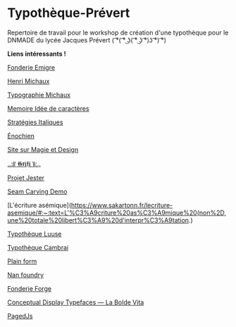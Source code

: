 # Typothèque-Prévert

Repertoire de travail pour le workshop de création d'une typothèque pour le DNMADE du lycée Jacques Prévert ( ͡°( ͡° ͜ʖ( ͡° ͜ʖ ͡°)ʖ ͡°) ͡°)



**Liens intéressants !**

[Fonderie Emigre](https://www.emigre.com/)

[Henri Michaux](https://fr.wikipedia.org/wiki/Henri_Michaux)

[Typographie Michaux](http://benjamindumond.fr/etc/etc/guidemichaux.pdf)

[Memoire Idée de caractères](http://benjamindumond.fr/etc/ressources/Benjamin_Dumond_-_Idees_de_caracteres.pdf)

[Stratégies Italiques](http://www.strategiesitaliques.fr/)

[Énochien](https://fr.wikipedia.org/wiki/%C3%89nochien)

[Site sur Magie et Design](http://conjonction.org/)

[,.:⸨ 𝕲𝖗𝖎𝖋𝖎 ⸩:.,](https://grifi.fr/fr)

[Projet Jester](https://jester.grifi.fr/)

[Seam Carving Demo](https://www.aryan.app/seam-carving/)

[L'écriture asémique](https://www.sakartonn.fr/lecriture-asemique/#:~:text=L'%C3%A9criture%20as%C3%A9mique%20(non%2D,une%20totale%20libert%C3%A9%20d'interpr%C3%A9tation.)

[Typothèque Luuse](https://typotheque.luuse.fun/)

[Typothèque Cambrai](https://luuse.gitlab.io/workshops/www.typotheque-esac-cambrai/)

[Plain form](https://plain-form.com/)

[Nan foundry](https://www.nan.xyz/fonts/)

[Fonderie Forge](http://forge.cestainsi.online/)

[Conceptual Display Typefaces — La Bolde Vita](https://www.laboldevita.com/fonts)

[PagedJs](https://pagedjs.org/)
